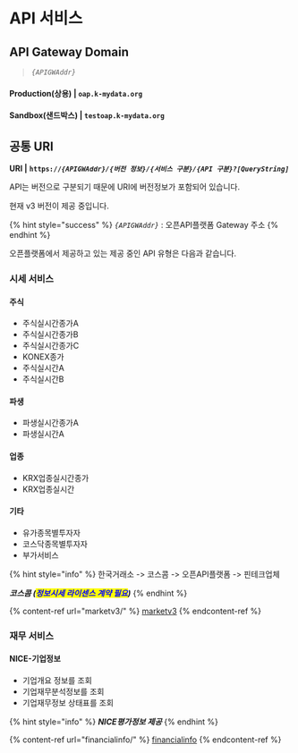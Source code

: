 # API 서비스

## **API Gateway Domain**

> _`{APIGWAddr}`_

#### **Production**(상용)      |  `oap.k-mydata.org`

#### **Sandbox**(샌드박스)  |  `testoap.k-mydata.org`

## 공통 URI

**URI   |** **`https://`**_**`{APIGWAddr}/{버전 정보}/{서비스 구분}/{API 구분}?[QueryString]`**_

API는 버전으로 구분되기 때문에 URI에 버전정보가 포함되어 있습니다.

현재 v3 버전이 제공 중입니다.

{% hint style="success" %}
_`{APIGWAddr}`_ : 오픈API플랫폼 Gateway 주소
{% endhint %}

&#x20;오픈플랫폼에서 제공하고 있는 제공 중인 API 유형은 다음과 같습니다.

### 시세 서비스

#### 주식

* 주식실시간종가A
* 주식실시간종가B
* 주식실시간종가C
* KONEX종가
* 주식실시간A
* 주식실시간B

#### 파생

* 파생실시간종가A
* 파생실시간A

#### 업종

* KRX업종실시간종가
* KRX업종실시간

#### 기타

* 유가종목별투자자
* 코스닥종목별투자자
* 부가서비스

{% hint style="info" %}
한국거래소 -> 코스콤 -> 오픈API플랫폼 -> 핀테크업체

_**코스콤 (**<mark style="color:blue;">**정보시세 라이센스 계약 필요**</mark>**)**_
{% endhint %}

{% content-ref url="marketv3/" %}
[marketv3](marketv3/)
{% endcontent-ref %}

###

### 재무 서비스

#### NICE-기업정보

* 기업개요 정보를 조회
* 기업재무분석정보를 조회
* 기업재무정보 상태표를 조회

{% hint style="info" %}
_**NICE평가정보 제공**_
{% endhint %}

{% content-ref url="financialinfo/" %}
[financialinfo](financialinfo/)
{% endcontent-ref %}

